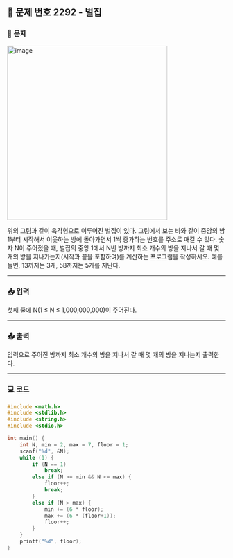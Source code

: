 ## 📝 문제 번호 2292 - 벌집  

### 📌 문제
<img width="369" height="402" alt="image" src="https://github.com/user-attachments/assets/68f07464-2882-4faa-80aa-0a4eb1591e3f" />

위의 그림과 같이 육각형으로 이루어진 벌집이 있다. 그림에서 보는 바와 같이 중앙의 방 1부터 시작해서 이웃하는 방에 돌아가면서 1씩 증가하는 번호를 주소로 매길 수 있다. 숫자 N이 주어졌을 때, 벌집의 중앙 1에서 N번 방까지 최소 개수의 방을 지나서 갈 때 몇 개의 방을 지나가는지(시작과 끝을 포함하여)를 계산하는 프로그램을 작성하시오. 예를 들면, 13까지는 3개, 58까지는 5개를 지난다.

---

### 📥 입력
첫째 줄에 N(1 ≤ N ≤ 1,000,000,000)이 주어진다.

---

### 📤 출력
입력으로 주어진 방까지 최소 개수의 방을 지나서 갈 때 몇 개의 방을 지나는지 출력한다.

---

### 💻 코드
```c
#include <math.h>
#include <stdlib.h>
#include <string.h>
#include <stdio.h>

int main() {
	int N, min = 2, max = 7, floor = 1;
	scanf("%d", &N);
	while (1) {
		if (N == 1)
			break;
		else if (N >= min && N <= max) {
			floor++;
			break;
		}
		else if (N > max) {
			min += (6 * floor);
			max += (6 * (floor+1));
			floor++;
		}
	}
	printf("%d", floor);
}
```
